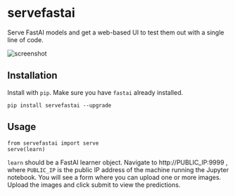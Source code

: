 # servefastai

Serve FastAI models and get a web-based UI to test them out with a single line of code.

![screenshot](https://i.imgur.com/TzZQZUs.jpg)

## Installation

Install with `pip`. Make sure you have `fastai` already installed.

```
pip install servefastai --upgrade
```

## Usage

```
from servefastai import serve
serve(learn)
```

`learn` should be a FastAI learner object. Navigate to http://PUBLIC_IP:9999 , where `PUBLIC_IP` is the public IP address of the machine running the Jupyter notebook. You will see a form where you can upload one or more images. Upload the images and click submit to view the predictions.
